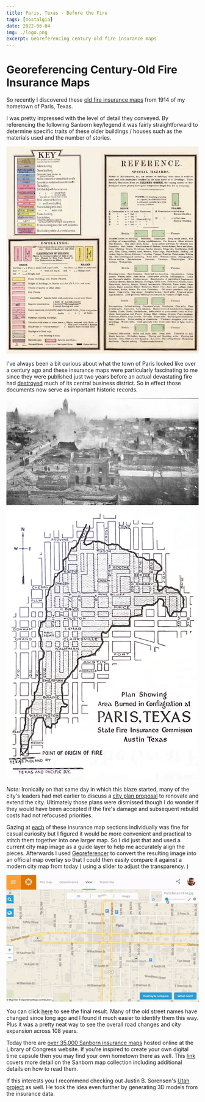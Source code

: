 ```yaml
---
title: Paris, Texas - Before the Fire
tags: [nostalgia]
date: 2022-06-04
img: ./logo.png
excerpt: Georeferencing century-old fire insurance maps
---
```


# Georeferencing Century-Old Fire Insurance Maps

So recently I discovered these <a href="https://www.loc.gov/resource/g4034pm.g4034pm_g086921914/?st=gallery" target="_blank">old fire insurance maps</a> from 1914 of my hometown of Paris, Texas. 

I was pretty impressed with the level of detail they conveyed. By referencing the following Sanborn key/legend it was fairly straightforward to determine specific traits of these older buildings / houses such as the materials used and the number of stories.

<img class="aligncenter" src="./sankey.png" alt="sanborn map legend" />

I've always been a bit curious about what the town of Paris looked like over a century ago and these insurance maps were particularly fascinating to me since they were published just two years before an actual devastating fire had <a href="https://myparistexas.com/1916-paris-fire/" target="_blank">destroyed</a> much of its central business district. So in effect those documents now serve as important historic records.

[<img class="aligncenter" src="./parisfiredamage.png" alt="photo of fire damage" />](https://texashistory.unt.edu/ark:/67531/metapth46818/m1/11/)

<img src="./firemap.png" alt="area of fire damage" />

*Note:* Ironically on that same day in which this blaze started, many of the city's leaders had met earlier to discuss a <a href="/img/cityplan1914.jpg" target="_blank">city plan proposal</a> to renovate and extend the city. Ultimately those plans were dismissed though I do wonder if they would have been accepted if the fire's damage and subsequent rebuild costs had not refocused priorities.

Gazing at <a href="https://www.loc.gov/resource/g4034pm.g4034pm_g086921914/?sp=5" target="_blank">each</a> of these insurance map sections individually was fine for casual curiosity but I figured it would be more convenient and practical to stitch them together into one larger map. So I did just that and used a current city map image as a guide layer to help me accurately align the pieces. Afterwards I used <a href="https://www.georeferencer.com/" target="_blank">Georeferencer</a> to convert the resulting image into an official map overlay so that I could then easily compare it against a modern city map from today ( using a slider to adjust the transparency. ) 

<a href="https://www.georeferencer.com/maps/4df4b519-a3cf-4131-ba92-241d260ce734/view#235563406496" target="_blank"><img class="aligncenter" src="./georef.gif" alt="slider animation" /></a>

You can click <a href="https://www.georeferencer.com/maps/4df4b519-a3cf-4131-ba92-241d260ce734/view#235563406496" target="_blank">here</a> to see the final result. Many of the old street names have changed since long ago and I found it much easier to identify them this way. Plus it was a pretty neat way to see the overall road changes and city expansion across 108 years.

Today there are <a href="https://www.loc.gov/collections/sanborn-maps/" target="_blank">over 35,000 Sanborn insurance maps</a> hosted online at the Library of Congress website. If you're inspired to create your own digital time capsule then you may find your own hometown there as well. This <a href="https://www.loc.gov/collections/sanborn-maps/about-this-collection/" target="_blank">link</a> covers more detail on the Sanborn map collection including additional details on how to read them.

If this interests you I recommend checking out Justin B. Sorensen's <a href="http://www.dlib.org/dlib/march15/sorensen/03sorensen.html" target="_blank">Utah project</a> as well. He took the idea even further by generating 3D models from the insurance data.